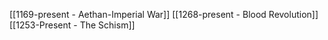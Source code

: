 [[1169-present - Aethan-Imperial War]]
[[1268-present - Blood Revolution]]
[[1253-Present - The Schism]]